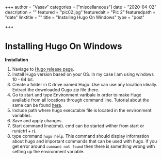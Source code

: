+++
author = "Vasav"
categories = ["miscellaneous"]
date = "2020-04-02"
description = ""
featured = "pic02.jpg"
featuredalt = "Pic 2"
featuredpath = "date"
linktitle = ""
title = "Installing Hugo On Windows"
type = "post"

+++
# Installing Hugo On Windows
**Installation**
1. Naviage to [Hugo release page](https://github.com/gohugoio/hugo/releases).
2. Install Hugo version based on your OS. In my case I am using windows 10 - 64 bit.
3. Create a folder in C drive named Hugo. Use can use any location ideally. Extract the downloaded Gugo zip file there.
4. Go to start and type Environment varibale in order to make Hugo available from all locations through command line. Tutorial about the same can be found [here](https://www.architectryan.com/2018/03/17/add-to-the-path-on-windows-10/).
5. Include path where hugo executable file is located in the environment variables.
6. Save and apply changes. 
7. Start command line(cmd). cmd can be started wither from start or run(ctrl + r).
8. type command ```hugo help```. This command should display information about hugo and important commands that can be used with hugo. If you get error around ```command not found``` then there is something wrong with setting up the environment variable.